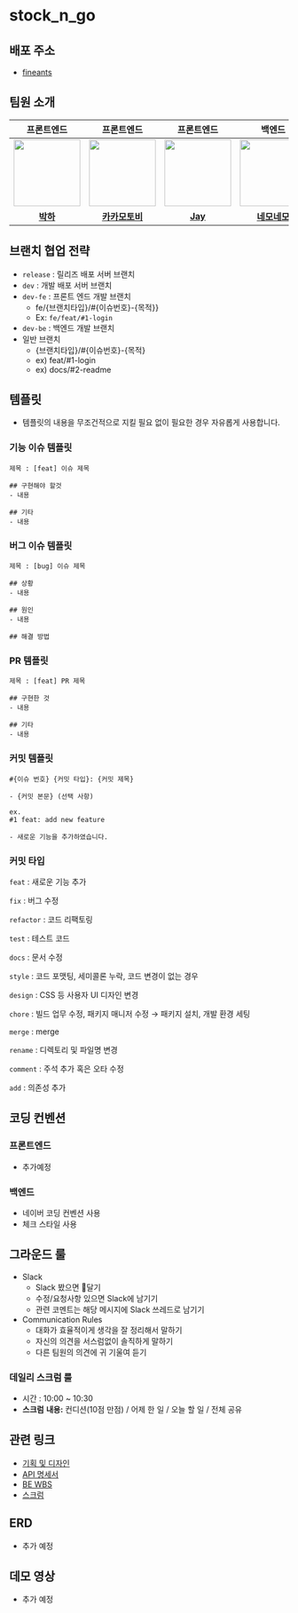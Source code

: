 # stock_n_go

## 배포 주소

- [fineants](https://release.d3qzqon2e82ro5.amplifyapp.com/)

## 팀원 소개

|                                                         프론트엔드                                                          |                                                          프론트엔드                                                          |                                                           프론트엔드                                                           |                                                                       백엔드                                                                       |
|:----------------------------------------------------------------------------------------------------------------------:|:-----------------------------------------------------------------------------------------------------------------------:|:-------------------------------------------------------------------------------------------------------------------------:|:-----------------------------------------------------------------------------------------------------------------------------------------------:|
| <a href="https://github.com/bakhacode"><img src = "https://avatars.githubusercontent.com/u/114852081?v=4" width="120px;"> | <a href="https://github.com/Kakamotobi"><img src = "https://avatars.githubusercontent.com/u/79886384?v=4" width="120px;"> | <a href="https://github.com/altmit"><img src = "https://avatars.githubusercontent.com/u/41321198?v=4" width="120px;"> | <a href="https://github.com/yonghwankim-dev?tab=repositories"><img src = "https://avatars.githubusercontent.com/u/33227831?v=4" width="120px;"> |                                         |                                         |
|                                          [**박하**](https://github.com/bakhacode)                                          |                                         [**카카모토비**](https://github.com/Kakamotobi)                                         |                                         [**Jay**](https://github.com/altmit)                                          |                                         [**네모네모**](https://github.com/yonghwankim-dev?tab=repositories)                                         |

## 브랜치 협업 전략

- `release` : 릴리즈 배포 서버 브랜치
- `dev` : 개발 배포 서버 브랜치
- `dev-fe` : 프론트 엔드 개발 브랜치
  - fe/{브랜치타입}/#{이슈번호}-{목적}}
  - Ex: `fe/feat/#1-login`
- `dev-be` : 백엔드 개발 브랜치
- 일반 브랜치
  - {브랜치타입}/#{이슈번호}-{목적}
  - ex) feat/#1-login
  - ex) docs/#2-readme

## 템플릿

- 템플릿의 내용을 무조건적으로 지킬 필요 없이 필요한 경우 자유롭게 사용합니다.

### 기능 이슈 템플릿

```
제목 : [feat] 이슈 제목

## 구현해야 할것
- 내용

## 기타
- 내용
```

### 버그 이슈 템플릿

```
제목 : [bug] 이슈 제목

## 상황
- 내용

## 원인
- 내용

## 해결 방법
```

### PR 템플릿

```
제목 : [feat] PR 제목

## 구현한 것
- 내용

## 기타
- 내용
```

### 커밋 템플릿

```
#{이슈 번호} {커밋 타입}: {커밋 제목}

- {커밋 본문} (선택 사항)

ex.
#1 feat: add new feature

- 새로운 기능을 추가하였습니다.
```

### 커밋 타입

`feat` : 새로운 기능 추가

`fix` : 버그 수정

`refactor` : 코드 리팩토링

`test` : 테스트 코드

`docs` : 문서 수정

`style` : 코드 포맷팅, 세미콜론 누락, 코드 변경이 없는 경우

`design` : CSS 등 사용자 UI 디자인 변경

`chore` : 빌드 업무 수정, 패키지 매니저 수정 → 패키지 설치, 개발 환경 세팅

`merge` : merge

`rename` : 디렉토리 및 파일명 변경

`comment` : 주석 추가 혹은 오타 수정

`add` : 의존성 추가

## 코딩 컨벤션

### 프론트엔드

- 추가예정

### 백엔드

- 네이버 코딩 컨벤션 사용
- 체크 스타일 사용

## 그라운드 룰

- Slack
  - Slack 봤으면 👀달기
  - 수정/요청사항 있으면 Slack에 남기기
  - 관련 코멘트는 해당 메시지에 Slack 쓰레드로 남기기
- Communication Rules
  - 대화가 효율적이게 생각을 잘 정리해서 말하기
  - 자신의 의견을 서스럼없이 솔직하게 말하기
  - 다른 팀원의 의견에 귀 기울여 듣기

### 데일리 스크럼 룰

- 시간 : 10:00 ~ 10:30
- **스크럼** **내용:** 컨디션(10점 만점) / 어제 한 일 / 오늘 할 일 / 전체 공유

## 관련 링크

- [기획 및 디자인](https://www.figma.com/file/5hirTzTfhhaEl0K8B3RvIj/FineAnts?type=design&node-id=0-1&mode=design&t=uNazI9abfMLNWF09-0)
- [API 명세서](https://documenter.getpostman.com/view/30547529/2s9YR9YsEg)
- [BE WBS](https://github.com/orgs/fine-ants/projects/1/views/2)
- [스크럼](https://github.com/fine-ants/obsidian/tree/main/%EC%8A%A4%ED%81%AC%EB%9F%BC)

## ERD

- 추가 예정

## 데모 영상

- 추가 예정
